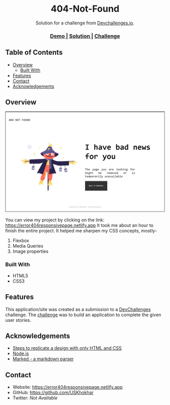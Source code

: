 <!-- Please update value in the {}  -->

<h1 align="center">404-Not-Found</h1>

<div align="center">
   Solution for a challenge from  <a href="http://devchallenges.io" target="_blank">Devchallenges.io</a>.
</div>

<div align="center">
  <h3>
    <a href="https://error404responsivepage.netlify.app/">
      Demo
    </a>
    <span> | </span>
    <a href="https://github.com/USKhokhar/404-Not-Found-DevChallenges/blob/main/index.html">
      Solution
    </a>
    <span> | </span>
    <a href="https://devchallenges.io/challenges/wBunSb7FPrIepJZAg0sY">
      Challenge
    </a>
  </h3>
</div>

<!-- TABLE OF CONTENTS -->

## Table of Contents

- [Overview](#overview)
  - [Built With](#built-with)
- [Features](#features)
- [Contact](#contact)
- [Acknowledgements](#acknowledgements)

<!-- OVERVIEW -->

## Overview

![screenshot](https://github.com/USKhokhar/404-Not-Found-DevChallenges/blob/main/Screenshot.JPG)

You can view my project by clicking on the link: https://error404responsivepage.netlify.app
It took me about an hour to finish the entire project. It helped me sharpen my CSS concepts, mostly-
1. Flexbox
2. Media Queries
3. Image properties


### Built With

<!-- This section should list any major frameworks that you built your project using. Here are a few examples.-->

- HTML5
- CSS3

## Features



This application/site was created as a submission to a [DevChallenges](https://devchallenges.io/challenges) challenge. The [challenge](https://devchallenges.io/challenges/wBunSb7FPrIepJZAg0sY) was to build an application to complete the given user stories.


## Acknowledgements

<!-- This section should list any articles or add-ons/plugins that helps you to complete the project. This is optional but it will help you in the future. For exmpale -->

- [Steps to replicate a design with only HTML and CSS](https://devchallenges-blogs.web.app/how-to-replicate-design/)
- [Node.js](https://nodejs.org/)
- [Marked - a markdown parser](https://github.com/chjj/marked)

## Contact

- Website: https://error404responsivepage.netlify.app
- GitHub: https://github.com/USKhokhar
- Twitter: *Not Available*

